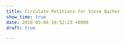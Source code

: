 ```yaml
---
title: Circulate Petitions for Steve Bacher
show_time: true
date: 2018-03-04 18:52:23 +0000
draft: true

---
```

